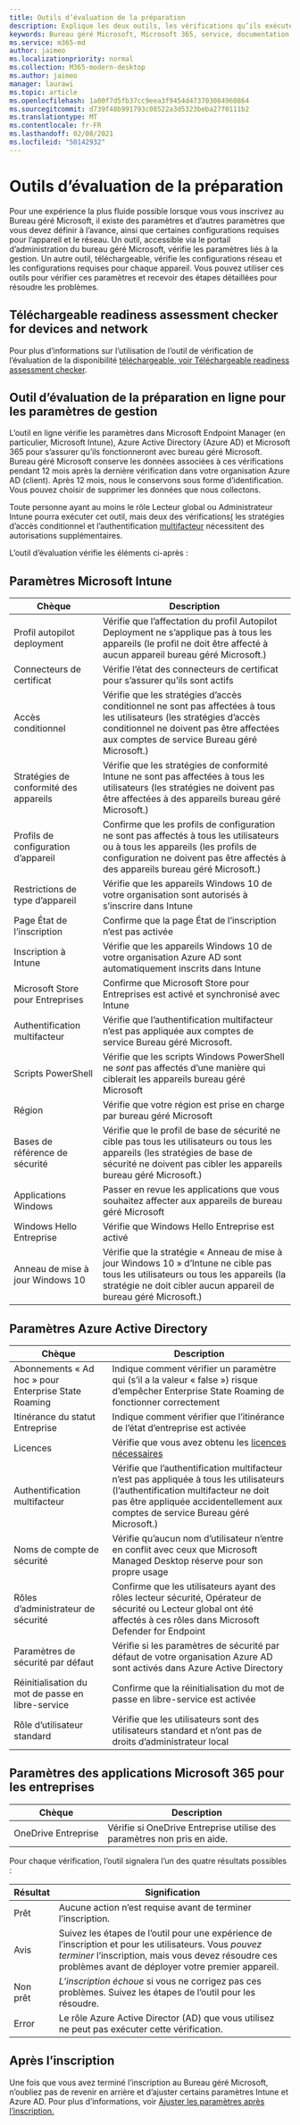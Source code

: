 ```yaml
---
title: Outils d’évaluation de la préparation
description: Explique les deux outils, les vérifications qu’ils exécutent et la signification des résultats
keywords: Bureau géré Microsoft, Microsoft 365, service, documentation
ms.service: m365-md
author: jaimeo
ms.localizationpriority: normal
ms.collection: M365-modern-desktop
ms.author: jaimeo
manager: laurawi
ms.topic: article
ms.openlocfilehash: 1a00f7d5fb37cc9eea3f9454d473703084960864
ms.sourcegitcommit: d739f48b991793c08522a3d5323beba27f0111b2
ms.translationtype: MT
ms.contentlocale: fr-FR
ms.lasthandoff: 02/08/2021
ms.locfileid: "50142932"
---
```

# <a name="readiness-assessment-tools"></a>Outils d’évaluation de la préparation

Pour une expérience la plus fluide possible lorsque vous vous inscrivez au Bureau géré Microsoft, il existe des paramètres et d’autres paramètres que vous devez définir à l’avance, ainsi que certaines configurations requises pour l’appareil et le réseau. Un outil, accessible via le portail d’administration du bureau géré Microsoft, vérifie les paramètres liés à la gestion. Un autre outil, téléchargeable, vérifie les configurations réseau et les configurations requises pour chaque appareil. Vous pouvez utiliser ces outils pour vérifier ces paramètres et recevoir des étapes détaillées pour résoudre les problèmes.

## <a name="downloadable-readiness-assessment-checker-for-devices-and-network"></a>Téléchargeable readiness assessment checker for devices and network

Pour plus d’informations sur l’utilisation de l’outil de vérification de l’évaluation de la disponibilité [téléchargeable, voir Téléchargeable readiness assessment checker](readiness-assessment-downloadable.md).

## <a name="online-readiness-assessment-tool-for-management-settings"></a>Outil d’évaluation de la préparation en ligne pour les paramètres de gestion

L’outil en ligne vérifie les paramètres dans Microsoft Endpoint Manager (en particulier, Microsoft Intune), Azure Active Directory (Azure AD) et Microsoft 365 pour s’assurer qu’ils fonctionneront avec bureau géré Microsoft. Bureau géré Microsoft conserve les données associées à ces vérifications pendant 12 mois après la dernière vérification dans votre organisation Azure AD (client). Après 12 mois, nous le conservons sous forme d’identification. Vous pouvez choisir de supprimer les données que nous collectons.

Toute personne ayant au moins le rôle Lecteur global ou Administrateur Intune pourra exécuter cet outil, mais deux des vérifications[(](readiness-assessment-fix.md#conditional-access-policies) les stratégies d’accès conditionnel et l’authentification [multifacteur](readiness-assessment-fix.md#multifactor-authentication) nécessitent des autorisations supplémentaires.
 
L’outil d’évaluation vérifie les éléments ci-après :

## <a name="microsoft-intune-settings"></a>Paramètres Microsoft Intune

|Chèque  |Description  |
|---------|---------|
|Profil autopilot deployment     | Vérifie que l’affectation du profil Autopilot Deployment ne s’applique pas à tous les appareils (le profil ne doit être affecté à aucun appareil bureau géré Microsoft.)        |
|Connecteurs de certificat     | Vérifie l’état des connecteurs de certificat pour s’assurer qu’ils sont actifs   |
|Accès conditionnel     | Vérifie que les stratégies d’accès conditionnel ne  sont pas affectées à tous les utilisateurs (les stratégies d’accès conditionnel ne doivent pas être affectées aux comptes de service Bureau géré Microsoft.)    |
|Stratégies de conformité des appareils     | Vérifie que les stratégies de conformité Intune  ne sont pas affectées à tous les utilisateurs (les stratégies ne doivent pas être affectées à des appareils bureau géré Microsoft.)    |
|Profils de configuration d’appareil     | Confirme que les profils de configuration ne sont pas  affectés à tous les utilisateurs ou à tous les appareils (les profils de configuration ne doivent pas être affectés à des appareils bureau géré Microsoft.)     |
|Restrictions de type d’appareil     | Vérifie que les appareils Windows 10 de votre organisation sont autorisés à s’inscrire dans Intune        |
|Page État de l’inscription     | Confirme que la page État de l’inscription n’est pas activée      |
|Inscription à Intune     | Vérifie que les appareils Windows 10 de votre organisation Azure AD sont automatiquement inscrits dans Intune         |
|Microsoft Store pour Entreprises     | Confirme que Microsoft Store pour Entreprises est activé et synchronisé avec Intune        |
|Authentification multifacteur | Vérifie que l’authentification multifacteur n’est pas appliquée aux comptes de service Bureau géré Microsoft.
|Scripts PowerShell     | Vérifie que les scripts Windows PowerShell ne *sont* pas affectés d’une manière qui ciblerait les appareils bureau géré Microsoft    |
|Région     | Vérifie que votre région est prise en charge par bureau géré Microsoft        |
|Bases de référence de sécurité     | Vérifie que le profil de base de sécurité ne cible  pas tous les utilisateurs ou tous les appareils (les stratégies de base de sécurité ne doivent pas cibler les appareils bureau géré Microsoft.)       |
|Applications Windows     | Passer en revue les applications que vous souhaitez affecter aux appareils de bureau géré Microsoft      |
|Windows Hello Entreprise     | Vérifie que Windows Hello Entreprise est activé        |
|Anneau de mise à jour Windows 10     | Vérifie que la stratégie « Anneau de mise à jour Windows 10 » d’Intune ne cible pas tous les utilisateurs ou tous les appareils (la stratégie ne doit cibler aucun appareil de bureau géré Microsoft.)      |


## <a name="azure-active-directory-settings"></a>Paramètres Azure Active Directory

|Chèque  |Description  |
|---------|---------|
|Abonnements « Ad hoc » pour Enterprise State Roaming     | Indique comment vérifier un paramètre qui (s’il a la valeur « false ») risque d’empêcher Enterprise State Roaming de fonctionner correctement  |
|Itinérance du statut Entreprise     | Indique comment vérifier que l’itinérance de l’état d’entreprise est activée       |
|Licences     | Vérifie que vous avez obtenu les [licences nécessaires](prerequisites.md#more-about-licenses)         |
|Authentification multifacteur     | Vérifie que l’authentification multifacteur n’est pas appliquée à tous les utilisateurs (l’authentification multifacteur ne doit pas être appliquée accidentellement aux comptes de service Bureau géré Microsoft.)|
|Noms de compte de sécurité   | Vérifie qu’aucun nom d’utilisateur n’entre en conflit avec ceux que Microsoft Managed Desktop réserve pour son propre usage        |
|Rôles d’administrateur de sécurité     | Confirme que les utilisateurs ayant des rôles lecteur sécurité, Opérateur de sécurité ou Lecteur global ont été affectés à ces rôles dans Microsoft Defender for Endpoint         |
|Paramètres de sécurité par défaut | Vérifie si les paramètres de sécurité par défaut de votre organisation Azure AD sont activés dans Azure Active Directory |
|Réinitialisation du mot de passe en libre-service     | Confirme que la réinitialisation du mot de passe en libre-service est activée        |
|Rôle d’utilisateur standard     | Vérifie que les utilisateurs sont des utilisateurs standard et n’ont pas de droits d’administrateur local         |


## <a name="microsoft-365-apps-for-enterprise-settings"></a>Paramètres des applications Microsoft 365 pour les entreprises

|Chèque  |Description  |
|---------|---------|
|OneDrive Entreprise     | Vérifie si OneDrive Entreprise utilise des paramètres non pris en aide.        |


Pour chaque vérification, l’outil signalera l’un des quatre résultats possibles :


|Résultat  |Signification  |
|---------|---------|
|Prêt     | Aucune action n’est requise avant de terminer l’inscription.        |
|Avis    | Suivez les étapes de l’outil pour une expérience de l’inscription et pour les utilisateurs. Vous *pouvez terminer* l’inscription, mais vous devez résoudre ces problèmes avant de déployer votre premier appareil.        |
|Non prêt | *L’inscription échoue* si vous ne corrigez pas ces problèmes. Suivez les étapes de l’outil pour les résoudre.        |
|Error | Le rôle Azure Active Director (AD) que vous utilisez ne peut pas exécuter cette vérification. |

## <a name="after-enrollment"></a>Après l’inscription

Une fois que vous avez terminé l’inscription au Bureau géré Microsoft, n’oubliez pas de revenir en arrière et d’ajuster certains paramètres Intune et Azure AD. Pour plus d’informations, voir [Ajuster les paramètres après l’inscription.](../get-started/conditional-access.md)
